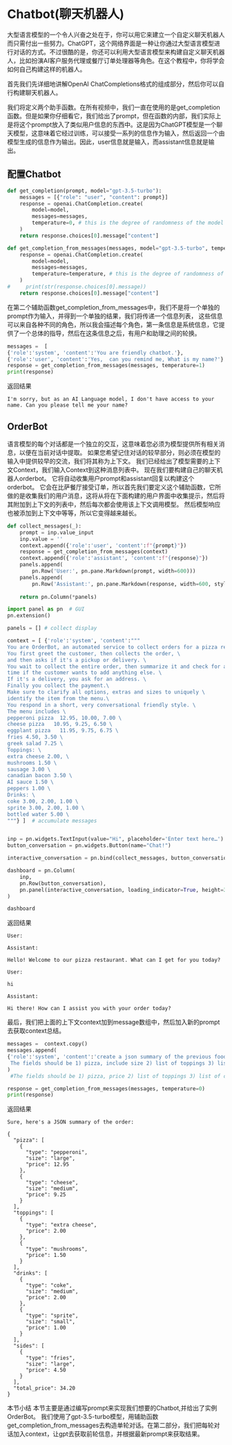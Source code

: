 # Chatbot(聊天机器人)

大型语言模型的一个令人兴奋之处在于，你可以用它来建立一个自定义聊天机器人而只需付出一些努力。ChatGPT，这个网络界面是一种让你通过大型语言模型进行对话的方式。不过很酷的是，你还可以利用大型语言模型来构建自定义聊天机器人，比如扮演AI客户服务代理或餐厅订单处理器等角色。在这个教程中，你将学会如何自己构建这样的机器人。

首先我们先详细地讲解OpenAI ChatCompletions格式的组成部分，然后你可以自行构建聊天机器人。

我们将定义两个助手函数。在所有视频中，我们一直在使用的是get_completion函数。但是如果你仔细看它，我们给出了prompt，但在函数的内部，我们实际上是将这个prompt放入了类似用户信息的东西中。这是因为ChatGPT模型是一个聊天模型，这意味着它经过训练，可以接受一系列的信息作为输入，然后返回一个由模型生成的信息作为输出。因此，user信息就是输入，而assistant信息就是输出。

## 配置Chatbot

``` python
def get_completion(prompt, model="gpt-3.5-turbo"):
    messages = [{"role": "user", "content": prompt}]
    response = openai.ChatCompletion.create(
        model=model,
        messages=messages,
        temperature=0, # this is the degree of randomness of the model's output
    )
    return response.choices[0].message["content"]

def get_completion_from_messages(messages, model="gpt-3.5-turbo", temperature=0):
    response = openai.ChatCompletion.create(
        model=model,
        messages=messages,
        temperature=temperature, # this is the degree of randomness of the model's output
    )
#     print(str(response.choices[0].message))
    return response.choices[0].message["content"]

```

在第二个辅助函数get_completion_from_messages中，我们不是将一个单独的prompt作为输入，并得到一个单独的结果，我们将传递一个信息列表，
这些信息可以来自各种不同的角色，所以我会描述每个角色，第一条信息是系统信息，它提供了一个总体的指导，然后在这条信息之后，有用户和助理之间的轮换。


```python
messages =  [  
{'role':'system', 'content':'You are friendly chatbot.'},    
{'role':'user', 'content':'Yes,  can you remind me, What is my name?'}  ]
response = get_completion_from_messages(messages, temperature=1)
print(response)
```
返回结果

```
I'm sorry, but as an AI Language model, I don't have access to your name. Can you please tell me your name?
```





## OrderBot
语言模型的每个对话都是一个独立的交互，这意味着您必须为模型提供所有相关消息，以便在当前对话中提取。 如果您希望记住对话的较早部分，则必须在模型的输入中提供较早的交流，我们将其称为上下文。 我们已经给出了模型需要的上下文Context，我们输入Context到这种消息列表中。 现在我们要构建自己的聊天机器人orderbot。 它将自动收集用户prompt和assistant回复以构建这个orderbot。 它会在比萨餐厅接受订单，所以首先我们要定义这个辅助函数，它所做的是收集我们的用户消息，这将从将在下面构建的用户界面中收集提示，然后将其附加到上下文的列表中，然后每次都会使用该上下文调用模型。 然后模型响应也被添加到上下文中等等，所以它变得越来越长。

```python
def collect_messages(_):
    prompt = inp.value_input
    inp.value = ''
    context.append({'role':'user', 'content':f"{prompt}"})
    response = get_completion_from_messages(context) 
    context.append({'role':'assistant', 'content':f"{response}"})
    panels.append(
        pn.Row('User:', pn.pane.Markdown(prompt, width=600)))
    panels.append(
        pn.Row('Assistant:', pn.pane.Markdown(response, width=600, style={'background-color': '#F6F6F6'})))
 
    return pn.Column(*panels)

```


```python
import panel as pn  # GUI
pn.extension()

panels = [] # collect display 

context = [ {'role':'system', 'content':"""
You are OrderBot, an automated service to collect orders for a pizza restaurant. \
You first greet the customer, then collects the order, \
and then asks if it's a pickup or delivery. \
You wait to collect the entire order, then summarize it and check for a final \
time if the customer wants to add anything else. \
If it's a delivery, you ask for an address. \
Finally you collect the payment.\
Make sure to clarify all options, extras and sizes to uniquely \
identify the item from the menu.\
You respond in a short, very conversational friendly style. \
The menu includes \
pepperoni pizza  12.95, 10.00, 7.00 \
cheese pizza   10.95, 9.25, 6.50 \
eggplant pizza   11.95, 9.75, 6.75 \
fries 4.50, 3.50 \
greek salad 7.25 \
Toppings: \
extra cheese 2.00, \
mushrooms 1.50 \
sausage 3.00 \
canadian bacon 3.50 \
AI sauce 1.50 \
peppers 1.00 \
Drinks: \
coke 3.00, 2.00, 1.00 \
sprite 3.00, 2.00, 1.00 \
bottled water 5.00 \
"""} ]  # accumulate messages


inp = pn.widgets.TextInput(value="Hi", placeholder='Enter text here…')
button_conversation = pn.widgets.Button(name="Chat!")

interactive_conversation = pn.bind(collect_messages, button_conversation)

dashboard = pn.Column(
    inp,
    pn.Row(button_conversation),
    pn.panel(interactive_conversation, loading_indicator=True, height=300),
)

dashboard

```


返回结果
```
User:

Assistant:

Hello! Welcome to our pizza restaurant. What can I get for you today?

User:

hi

Assistant:

Hi there! How can I assist you with your order today?
```

最后，我们把上面的上下文context加到message数组中，然后加入新的prompt去获取context总结。

```python
messages =  context.copy()
messages.append(
{'role':'system', 'content':'create a json summary of the previous food order. Itemize the price for each item\
 The fields should be 1) pizza, include size 2) list of toppings 3) list of drinks, include size   4) list of sides include size  5)total price '},    
)
 #The fields should be 1) pizza, price 2) list of toppings 3) list of drinks, include size include price  4) list of sides include size include price, 5)total price '},    

response = get_completion_from_messages(messages, temperature=0)
print(response)

```


返回结果

```
Sure, here's a JSON summary of the order:

{
  "pizza": [
    {
      "type": "pepperoni",
      "size": "large",
      "price": 12.95
    },
    {
      "type": "cheese",
      "size": "medium",
      "price": 9.25
    }
  ],
  "toppings": [
    {
      "type": "extra cheese",
      "price": 2.00
    },
    {
      "type": "mushrooms",
      "price": 1.50
    }
  ],
  "drinks": [
    {
      "type": "coke",
      "size": "medium",
      "price": 2.00
    },
    {
      "type": "sprite",
      "size": "small",
      "price": 1.00
    }
  ],
  "sides": [
    {
      "type": "fries",
      "size": "large",
      "price": 4.50
    }
  ],
  "total_price": 34.20
}

```

本节小结
本节主要是通过编写prompt来实现我们想要的Chatbot,并给出了实例OrderBot。 我们使用了gpt-3.5-turbo模型，用辅助函数get_completion_from_messages去构造单轮对话。在第二部分，我们把每轮对话加入context，让gpt去获取前轮信息，并根据最新prompt来获取结果。

